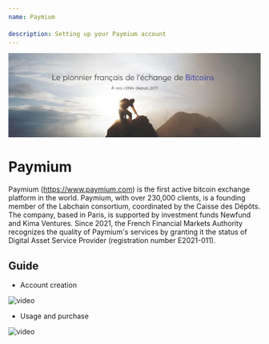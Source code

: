 ```yaml
---
name: Paymium

description: Setting up your Paymium account
---
```


![cover](assets/cover.jpeg)

# Paymium

Paymium (https://www.paymium.com) is the first active bitcoin exchange platform in the world. Paymium, with over 230,000 clients, is a founding member of the Labchain consortium, coordinated by the Caisse des Dépôts. The company, based in Paris, is supported by investment funds Newfund and Kima Ventures. Since 2021, the French Financial Markets Authority recognizes the quality of Paymium's services by granting it the status of Digital Asset Service Provider (registration number E2021-011).

## Guide

- Account creation

![video](https://youtu.be/fioQ7BvmFtI)

- Usage and purchase

![video](https://youtu.be/JVizZzRmJf8)
